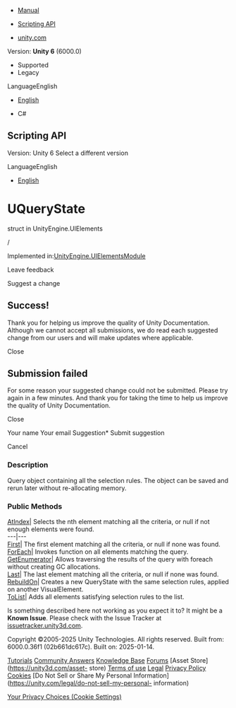 [ ]()

  * [Manual](../Manual/index.html)
  * [Scripting API](../ScriptReference/index.html)

  * [unity.com](https://unity.com/)

Version: **Unity 6** (6000.0)

  * Supported
  * Legacy

LanguageEnglish

  * [English]()

  * C#

[ ](https://docs.unity3d.com)

## Scripting API

Version: Unity 6 Select a different version

LanguageEnglish

  * [English]()

# UQueryState<T0>

struct in UnityEngine.UIElements

/

Implemented
in:[UnityEngine.UIElementsModule](UnityEngine.UIElementsModule.html)

Leave feedback

Suggest a change

## Success!

Thank you for helping us improve the quality of Unity Documentation. Although
we cannot accept all submissions, we do read each suggested change from our
users and will make updates where applicable.

Close

## Submission failed

For some reason your suggested change could not be submitted. Please <a>try
again</a> in a few minutes. And thank you for taking the time to help us
improve the quality of Unity Documentation.

Close

Your name Your email Suggestion* Submit suggestion

Cancel

[ ]()

### Description

Query object containing all the selection rules. The object can be saved and
rerun later without re-allocating memory.

### Public Methods

[AtIndex](UIElements.UQueryState_1.AtIndex.html)|  Selects the nth element
matching all the criteria, or null if not enough elements were found.  
---|---  
[First](UIElements.UQueryState_1.First.html)|  The first element matching all
the criteria, or null if none was found.  
[ForEach](UIElements.UQueryState_1.ForEach.html)|  Invokes function on all
elements matching the query.  
[GetEnumerator](UIElements.UQueryState_1.GetEnumerator.html)|  Allows
traversing the results of the query with foreach without creating GC
allocations.  
[Last](UIElements.UQueryState_1.Last.html)|  The last element matching all the
criteria, or null if none was found.  
[RebuildOn](UIElements.UQueryState_1.RebuildOn.html)|  Creates a new
QueryState with the same selection rules, applied on another VisualElement.  
[ToList](UIElements.UQueryState_1.ToList.html)|  Adds all elements satisfying
selection rules to the list.  
  
Is something described here not working as you expect it to? It might be a
**Known Issue**. Please check with the Issue Tracker at
[issuetracker.unity3d.com](https://issuetracker.unity3d.com).

Copyright ©2005-2025 Unity Technologies. All rights reserved. Built from:
6000.0.36f1 (02b661dc617c). Built on: 2025-01-14.

[Tutorials](https://unity3d.com/learn) [Community
Answers](https://answers.unity3d.com) [Knowledge
Base](https://support.unity3d.com/hc/en-us)
[Forums](https://forum.unity3d.com) [Asset Store](https://unity3d.com/asset-
store) [Terms of use](https://docs.unity3d.com/Manual/TermsOfUse.html)
[Legal](https://unity.com/legal) [Privacy
Policy](https://unity.com/legal/privacy-policy)
[Cookies](https://unity.com/legal/cookie-policy) [Do Not Sell or Share My
Personal Information](https://unity.com/legal/do-not-sell-my-personal-
information)

[Your Privacy Choices (Cookie Settings)](javascript:void\(0\);)

